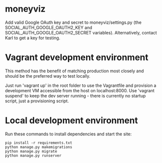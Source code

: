 # moneyviz

Add valid Google OAuth key and secret to moneyviz/settings.py (the 
SOCIAL_AUTH_GOOGLE_OAUTH2_KEY and SOCIAL_AUTH_GOOGLE_OAUTH2_SECRET variables).
Alternatively, contact Karl to get a key for testing.

# Vagrant development environment
This method has the benefit of matching production most closely and should be 
the preferred way to test locally.

Just run 'vagrant up' in the root folder to use the Vagrantfile and provision a
development VM accessible from the host on localhost:8000. Use 'vagrant 
suspend' to keep the dev server running - there is currently no startup script,
just a provisioning script.

# Local development environment
Run these commands to install dependencies and start the site:
```
pip install -r requirements.txt
python manage.py makemigrations
python manage.py migrate
python manage.py runserver
```
